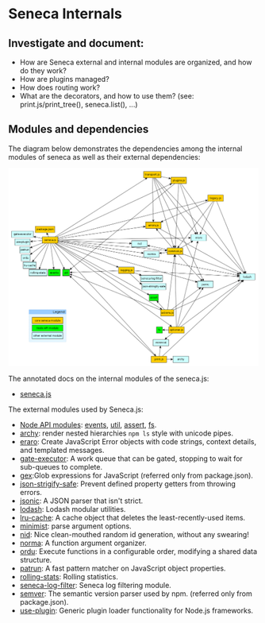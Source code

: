 Seneca Internals
================

## Investigate and document:

- How are Seneca external and internal modules are organized, and how do they work?
- How are plugins managed?
- How does routing work?
- What are the decorators, and how to use them?
  (see: print.js/print_tree(), seneca.list(), ...)


## Modules and dependencies

The diagram below demonstrates the dependencies among the internal modules of seneca as well as their external dependencies:

![Dependency map of seneca modules](seneca-dependency-map.png?raw=true)

The annotated docs on the internal modules of the seneca.js:
- [seneca.js](docs/annotated/seneca.html)

The external modules used by Seneca.js:

- [Node API modules](https://nodejs.org/dist/latest-v7.x/docs/api/): [events](https://nodejs.org/api/events.html), [util](https://nodejs.org/api/util.html), [assert](https://nodejs.org/api/assert.html), [fs](https://nodejs.org/api/fs.html).
- [archy](https://github.com/substack/node-archy): render nested hierarchies `npm ls` style with unicode pipes.
- [eraro](https://github.com/rjrodger/eraro): Create JavaScript Error objects with code strings, context details, and templated messages.
- [gate-executor](https://github.com/rjrodger/gate-executor): A work queue that can be gated, stopping to wait for sub-queues to complete.
- [gex](https://github.com/rjrodger/gex):Glob expressions for JavaScript (referred only from package.json).
- [json-strigify-safe](https://github.com/e-conomic/safe-json-stringify): Prevent defined property getters from throwing errors.
- [jsonic](https://github.com/rjrodger/jsonic): A JSON parser that isn't strict.
- [lodash](https://github.com/lodash/lodash): Lodash modular utilities.
- [lru-cache](https://github.com/isaacs/node-lru-cache): A cache object that deletes the least-recently-used items.
- [minimist](https://github.com/substack/minimist): parse argument options.
- [nid](https://github.com/rjrodger/nid): Nice clean-mouthed random id generation, without any swearing!
- [norma](https://github.com/rjrodger/norma): A function argument organizer.
- [ordu](https://github.com/rjrodger/ordu): Execute functions in a configurable order, modifying a shared data structure.
- [patrun](https://github.com/rjrodger/patrun): A fast pattern matcher on JavaScript object properties.
- [rolling-stats](https://github.com/rjrodger/rolling-stats): Rolling statistics.
- [seneca-log-filter](https://github.com/senecajs/seneca-log-filter): Seneca log filtering module.
- [semver](https://github.com/npm/node-semver): The semantic version parser used by npm. (referred only from package.json).
- [use-plugin](https://github.com/rjrodger/use-plugin): Generic plugin loader functionality for Node.js frameworks.

